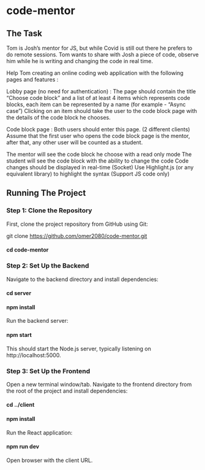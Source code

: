 # code-mentor

## The Task

Tom is Josh’s mentor for JS, but while Covid is still out there he prefers to do remote sessions.
Tom wants to share with Josh a piece of code, observe him while he is writing and changing the code in real time.

Help Tom creating an online coding web application with the following pages and features :

Lobby page (no need for authentication) :
The page should contain the title “Choose code block” and a list of at least 4 items which represents code blocks, each item can be represented by a name (for example - “Async case”)
Clicking on an item should take the user to the code block page with the details of the code block he chooses.

Code block page :
Both users should enter this page. (2 different clients)
Assume that the first user who opens the code block page is the mentor, after that, any other user will be counted as a student.

The mentor will see the code block he choose with a read only mode
The student will see the code block with the ability to change the code
Code changes should be displayed in real-time (Socket)
Use Highlight.js (or any equivalent library) to highlight the syntax
(Support JS code only)

## Running The Project

### Step 1: Clone the Repository

First, clone the project repository from GitHub using Git:

git clone https://github.com/omer2080/code-mentor.git
#### cd code-mentor

### Step 2: Set Up the Backend

Navigate to the backend directory and install dependencies:

#### cd server
#### npm install

Run the backend server:
#### npm start

This should start the Node.js server, typically listening on http://localhost:5000.

### Step 3: Set Up the Frontend

Open a new terminal window/tab. Navigate to the frontend directory from the root of the project and install dependencies:

#### cd ../client
#### npm install

Run the React application:
#### npm run dev

Open browser with the client URL.
